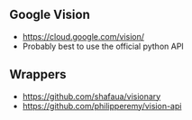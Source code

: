## Google Vision
* https://cloud.google.com/vision/
* Probably best to use the official python API


## Wrappers
* https://github.com/shafaua/visionary
* https://github.com/philipperemy/vision-api